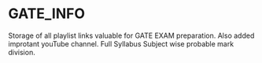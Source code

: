 # GATE_INFO
Storage of all playlist links valuable for GATE EXAM preparation.
Also added improtant youTube channel.
Full Syllabus
Subject wise probable mark division.
